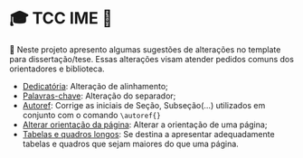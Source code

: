 # :mortar_board: TCC IME :page_facing_up:

:speech_balloon: Neste projeto apresento algumas sugestões de alterações no template para dissertação/tese. Essas alterações visam atender pedidos comuns dos orientadores e biblioteca.


- [Dedicatória](https://github.com/jlvoltan/tccime/blob/main/dedicatoria.md): Alteração de alinhamento;
- [Palavras-chave](https://github.com/jlvoltan/tccime/blob/main/palavrachave.md): Alteração do separador;
- [Autoref](https://github.com/jlvoltan/tccime/blob/main/autoref.md): Corrige as iniciais de Seção, Subseção(...) utilizados em conjunto com o comando `\autoref{}`
- [Alterar orientação da página](https://github.com/jlvoltan/tccime/blob/main/orientacao.md): Alterar a orientação de uma página;
- [Tabelas e quadros longos](https://github.com/jlvoltan/tccime/blob/main/tabelalonga.md): Se destina a apresentar adequadamente tabelas e quadros que sejam maiores do que uma página.
